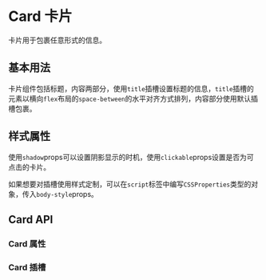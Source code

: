 <script setup>
import CardProps from './card-props.vue'
import CardSlots from './card-slots.vue'
</script>

# Card 卡片

卡片用于包裹任意形式的信息。

## 基本用法

卡片组件包括标题，内容两部分，使用`title`插槽设置标题的信息，`title`插槽的元素以横向`flex`布局的`space-between`的水平对齐方式排列，内容部分使用默认插槽包裹。

<preview path="./card-basic.vue" title="." description="."></preview>

## 样式属性

使用`shadow`props可以设置阴影显示的时机，使用`clickable`props设置是否为可点击的卡片。

如果想要对插槽使用样式定制，可以在`script`标签中编写`CSSProperties`类型的对象，传入`body-style`props。

<preview path="./card-interact.vue" title="." description="."></preview>

## Card API

### Card 属性

<card-props></card-props>

### Card 插槽

<card-slots></card-slots>
